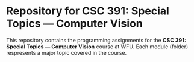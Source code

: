 # Repository for CSC 391: Special Topics — Computer Vision

This repository contains the programming assignments for the **CSC 391: Special Topics — Computer Vision** course at WFU. Each module (folder) respresents a major topic covered in the course.